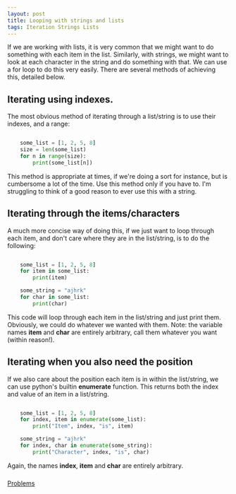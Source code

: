 ```yaml
---
layout: post
title: Looping with strings and lists
tags: Iteration Strings Lists
---
```


If we are working with lists, it is very common that we might want to do
something with each item in the list. Similarly, with strings, we might
want to look at each character in the string and do something with that.
We can use a for loop to do this very easily.  There are several methods of
achieving this, detailed below.


## Iterating using indexes.

The most obvious method of iterating through a list/string is to use their
indexes, and a range:

~~~ python

    some_list = [1, 2, 5, 8]
    size = len(some_list)
    for n in range(size):
        print(some_list[n])

~~~

This method is appropriate at times, if we're doing a sort for instance, but
is cumbersome a lot of the time.  Use this method only if you have to.  I'm
struggling to think of a good reason to ever use this with a string.


## Iterating through the items/characters

A much more concise way of doing this, if we just want to loop through each
item, and don't care where they are in the list/string, is to do the
following:

~~~ python

    some_list = [1, 2, 5, 8]
    for item in some_list:
        print(item)

    some_string = "ajhrk"
    for char in some_list:
        print(char)

~~~

This code will loop through each item in the list/string and just print them.
Obviously, we could do whatever we wanted with them.  Note: the variable names
**item** and **char** are entirely arbitrary, call them whatever you want
(within reason!).


## Iterating when you also need the position

If we also care about the position each item is in within the list/string,
we can use python's builtin **enumerate** function.  This returns both the
index and value of an item in a list/string.

~~~ python

    some_list = [1, 2, 5, 8]
    for index, item in enumerate(some_list):
        print("Item", index, "is", item)

    some_string = "ajhrk"
    for index, char in enumerate(some_string):
        print("Character", index, "is", char)

~~~

Again, the names **index**, **item** and **char** are entirely arbitrary.



###
[Problems](https://raw.githubusercontent.com/andrewcharlton/learn-python/master/problems/loops-with-strings-and-lists.py)
